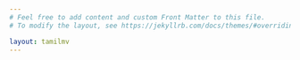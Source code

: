 ```yaml
---
# Feel free to add content and custom Front Matter to this file.
# To modify the layout, see https://jekyllrb.com/docs/themes/#overriding-theme-defaults

layout: tamilmv
---
```

